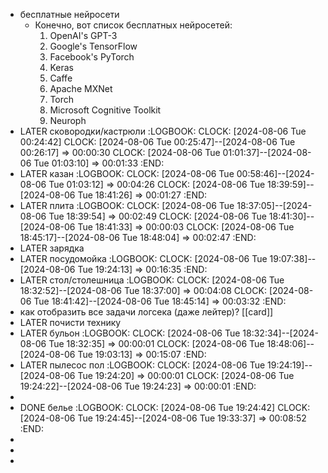 - бесплатные нейросети
	- Конечно, вот список бесплатных нейросетей:
	  1. OpenAI's GPT-3
	  2. Google's TensorFlow 
	  3. Facebook's PyTorch 
	  4. Keras 
	  5. Caffe 
	  6. Apache MXNet 
	  7. Torch
	  8. Microsoft Cognitive Toolkit 
	  9. Neuroph
- LATER сковородки/кастрюли
  :LOGBOOK:
  CLOCK: [2024-08-06 Tue 00:24:42]
  CLOCK: [2024-08-06 Tue 00:25:47]--[2024-08-06 Tue 00:26:17] =>  00:00:30
  CLOCK: [2024-08-06 Tue 01:01:37]--[2024-08-06 Tue 01:03:10] =>  00:01:33
  :END:
- LATER казан
  :LOGBOOK:
  CLOCK: [2024-08-06 Tue 00:58:46]--[2024-08-06 Tue 01:03:12] =>  00:04:26
  CLOCK: [2024-08-06 Tue 18:39:59]--[2024-08-06 Tue 18:41:26] =>  00:01:27
  :END:
- LATER плита
  :LOGBOOK:
  CLOCK: [2024-08-06 Tue 18:37:05]--[2024-08-06 Tue 18:39:54] =>  00:02:49
  CLOCK: [2024-08-06 Tue 18:41:30]--[2024-08-06 Tue 18:41:33] =>  00:00:03
  CLOCK: [2024-08-06 Tue 18:45:17]--[2024-08-06 Tue 18:48:04] =>  00:02:47
  :END:
- LATER зарядка
- LATER посудомойка
  :LOGBOOK:
  CLOCK: [2024-08-06 Tue 19:07:38]--[2024-08-06 Tue 19:24:13] =>  00:16:35
  :END:
- LATER стол/столешница
  :LOGBOOK:
  CLOCK: [2024-08-06 Tue 18:32:52]--[2024-08-06 Tue 18:37:00] =>  00:04:08
  CLOCK: [2024-08-06 Tue 18:41:42]--[2024-08-06 Tue 18:45:14] =>  00:03:32
  :END:
- как отобразить все задачи логсека (даже лейтер)? [[card]]
- LATER почисти технику
- LATER бульон
  :LOGBOOK:
  CLOCK: [2024-08-06 Tue 18:32:34]--[2024-08-06 Tue 18:32:35] =>  00:00:01
  CLOCK: [2024-08-06 Tue 18:48:06]--[2024-08-06 Tue 19:03:13] =>  00:15:07
  :END:
- LATER пылесос пол
  :LOGBOOK:
  CLOCK: [2024-08-06 Tue 19:24:19]--[2024-08-06 Tue 19:24:20] =>  00:00:01
  CLOCK: [2024-08-06 Tue 19:24:22]--[2024-08-06 Tue 19:24:23] =>  00:00:01
  :END:
-
- DONE белье
  :LOGBOOK:
  CLOCK: [2024-08-06 Tue 19:24:42]
  CLOCK: [2024-08-06 Tue 19:24:45]--[2024-08-06 Tue 19:33:37] =>  00:08:52
  :END:
-
-
-